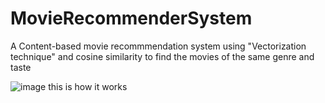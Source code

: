 # MovieRecommenderSystem
A Content-based movie recommmendation system using "Vectorization technique" and cosine similarity to find the movies of the same genre and taste

![image](https://github.com/vkptimon/MovieRecommenderSystem/assets/89678942/85683c4a-e79f-42ed-9496-aac3fbd9e750)
this is how it works


